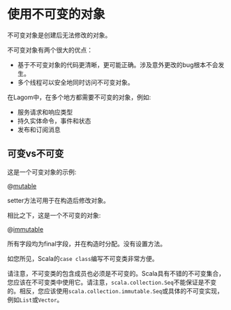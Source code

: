 # 使用不可变的对象

不可变对象是创建后无法修改的对象。

不可变对象有两个很大的优点：

* 基于不可变对象的代码更清晰，更可能正确。涉及意外更改的bug根本不会发生。
* 多个线程可以安全地同时访问不可变对象。

在Lagom中，在多个地方都需要不可变的对象，例如:

* 服务请求和响应类型
* 持久实体命令，事件和状态
* 发布和订阅消息

## 可变vs不可变

这是一个可变对象的示例:

@[mutable](code/docs/home/scaladsl/immutable/MutableUser.scala)

setter方法可用于在构造后修改对象。

相比之下，这是一个不可变的对象:

@[immutable](code/docs/home/scaladsl/immutable/ImmutableUser.scala)

所有字段均为final字段，并在构造时分配。没有设置方法。

如您所见，Scala的`case class`编写不可变类非常方便。

请注意，不可变类的包含成员也必须是不可变的。Scala具有不错的不可变集合，您应该在不可变类中使用它。请注意，`scala.collection.Seq`不能保证是不变的。相反，您应该使用`scala.collection.immutable.Seq`或具体的不可变实现，例如`List`或`Vector`。
